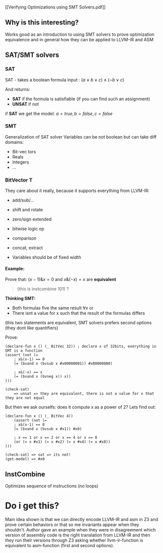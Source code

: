 [[Verifying Optimizations using SMT Solvers.pdf]]
## Why is this interesting?

Works good as an introduction to using SMT solvers to prove optimization equivalence and in general how they can be applied to LLVM-IR and ASM
## SAT/SMT solvers 

### SAT
SAT - takes a boolean formula input :
$(a \lor b \lor c) \land (\lnot b \lor c)$ 

And returns:
- **SAT** if the formula is satisfiable (if you can find such an assignment)
- **UNSAT** if not 

if **SAT** we get the model:
$a = true, b = false, c= false$

### SMT
Generalization of SAT solver
Variables can be not boolean but can take diff domains:
- Bit-vec tors
- Reals
- Integers
- ...

### BitVector T
They care about it really, because it supports everything from LLVM-IR:
- add/sub/...
- shift and rotate
- zero/sign extended
- bitwise logic op
- comparison 
- concat, extract

- Variables should be of fixed width

#### Example:

Prove that:
	$(x - 1) \&x = 0$ 
	and 
	$x\&(-x)=x$
	are **equivalent**

> (this is instcombine 101) ? 

**Thinking SMT:**
- Both formulas five the same result $\forall x$
or
- There isnt a value for x such that the result of the formulas differs

(this two statements are equivalent, SMT solvers prefers second options (they dont like quantifiers)

Prove:
```z3
(declare-fun x () (_ BitVec 32)) ; declare x of 32bits, everything in SMT is a function
(assert (not (=
	; x&(x-1) == 0
	(= (bvand x (bvsub x #x00000001)) #x00000000)
	
	; x&(-x) == x
	(= (bvand x (bvneg x)) x))
)))

(check-sat) 
	=> unsat => they are equivalent, there is not a value for x that they are not equal
```

But then we ask ourselfs: does it compute x as a power of 2? 
Lets find out:
```z3
(declare-fun x () (_ BitVec 4))
	(assert (not (=
	; x&(x-1) == 0
	(= (bvand x (bvsub x #x1)) #x0)
	
	; x == 1 or x == 2 or x == 4 or x == 8
	(or (= x #x1) (= x #x2) (= x #x4) (= x #x8))
)))

(check-sat) => sat => its not!
(get-model) => #x0
```

## InstCombine

Optimizes sequence of instructions (no loops)

# Do i get this?

Main idea shown is that we can directly encode LLVM-IR and asm in Z3 and prove certain behaviors or that so me invariants appear when they shouldn't. Author gave an example  when they were in disagreement which version of assembly code is the right translation from LLVM-IR and then they run their versions through Z3 asking whether llvm-ir-function is equivalent to asm-function (first and second options). 
